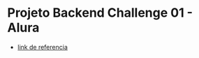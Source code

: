 # Projeto Backend Challenge 01 - Alura

* [link de referencia](https://www.alura.com.br/challenges/back-end/semana-01-api-rest)
